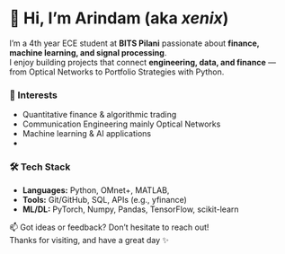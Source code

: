 # 👋 Hi, I’m Arindam (aka *xenix*)  

I’m a 4th year ECE student at **BITS Pilani** passionate about **finance, machine learning, and signal processing**.  
I enjoy building projects that connect **engineering, data, and finance** — from  Optical Networks to Portfolio Strategies with Python.  

### 🌟 Interests  
- Quantitative finance & algorithmic trading
- Communication Engineering mainly Optical Networks 
- Machine learning & AI applications  
- 

### 🛠️ Tech Stack  
- **Languages:** Python, OMnet+, MATLAB, 
- **Tools:** Git/GitHub, SQL, APIs (e.g., yfinance)  
- **ML/DL:** PyTorch, Numpy, Pandas, TensorFlow, scikit-learn  


📫 Got ideas or feedback? Don’t hesitate to reach out!  
Thanks for visiting, and have a great day ✨ 
